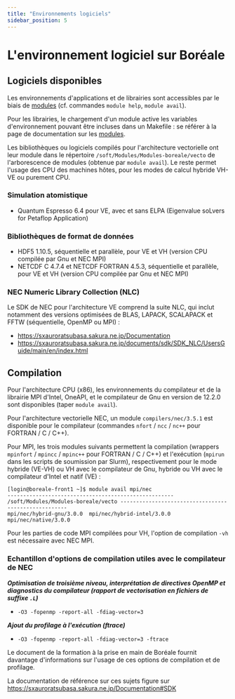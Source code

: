 ```yaml
---
title: "Environnements logiciels"
sidebar_position: 5
---
```


# L'environnement logiciel sur Boréale

## Logiciels disponibles

Les environnements d'applications et de librairies sont accessibles par le biais de [modules](https://services.criann.fr/services/hpc/mesonet-project/guide/modules/) (cf. commandes `module help`, `module avail`).

Pour les librairies, le chargement d'un module active les variables d'environnement pouvant être incluses dans un Makefile : se référer à la page de documentation sur les [modules](https://services.criann.fr/services/hpc/mesonet-project/guide/modules/).

Les bibliothèques ou logiciels compilés pour l'architecture vectorielle ont leur module dans le répertoire `/soft/Modules/Modules-boreale/vecto` de l'arborescence de modules (obtenue par `module avail`). Le reste permet l'usage des CPU des machines hôtes, pour les modes de calcul hybride VH-VE ou purement CPU.

### Simulation atomistique

- Quantum Espresso 6.4 pour VE, avec et sans ELPA (Eigenvalue soLvers for Petaflop Application)

### Bibliothèques de format de données

- HDF5 1.10.5, séquentielle et parallèle, pour VE et VH (version CPU compilée par Gnu et NEC MPI)
- NETCDF C 4.7.4 et NETCDF FORTRAN 4.5.3, séquentielle et parallèle, pour VE et VH (version CPU compilée par Gnu et NEC MPI)

### NEC Numeric Library Collection (NLC)

Le SDK de NEC pour l'architecture VE comprend la suite NLC, qui inclut notamment des versions optimisées de BLAS, LAPACK, SCALAPACK et FFTW (séquentielle, OpenMP ou MPI) :

- https://sxauroratsubasa.sakura.ne.jp/Documentation
- https://sxauroratsubasa.sakura.ne.jp/documents/sdk/SDK_NLC/UsersGuide/main/en/index.html


## Compilation
 
Pour l'architecture CPU (x86), les environnements du compilateur et de la librairie MPI d'Intel, OneAPI, et le compilateur de Gnu en version de 12.2.0 sont disponibles (taper `module avail`).

Pour l'architecture vectorielle NEC, un module `compilers/nec/3.5.1` est disponible pour le compilateur (commandes `nfort` / `ncc` / `nc++` pour FORTRAN / C / C++).

Pour MPI, les trois modules suivants permettent la compilation (wrappers `mpinfort` / `mpincc` / `mpinc++` pour FORTRAN / C / C++) et l'exécution (`mpirun` dans les scripts de soumission par Slurm), respectivement pour le mode hybride (VE-VH) ou VH avec le compilateur de Gnu, hybride ou VH avec le compilateur d'Intel et natif (VE) :

```
[login@boreale-front1 ~]$ module avail mpi/nec
----------------------------------------------------- /soft/Modules/Modules-boreale/vecto -----------------------------------------------------
mpi/nec/hybrid-gnu/3.0.0  mpi/nec/hybrid-intel/3.0.0  mpi/nec/native/3.0.0  

```

Pour les parties de code MPI compilées pour VH, l'option de compilation `-vh` est nécessaire avec NEC MPI.

### Echantillon d'options de compilation utiles avec le compilateur de NEC

***Optimisation de troisième niveau, interprétation de directives OpenMP et diagnostics du compilateur (rapport de vectorisation en fichiers de suffixe `.L`)***

- `-O3 -fopenmp -report-all -fdiag-vector=3`

***Ajout du profilage à l'exécution (ftrace)***

- `-O3 -fopenmp -report-all -fdiag-vector=3 -ftrace`

Le document de la formation à la prise en main de Boréale fournit davantage d'informations sur l'usage de ces options de compilation et de profilage.

La documentation de référence sur ces sujets figure sur https://sxauroratsubasa.sakura.ne.jp/Documentation#SDK
